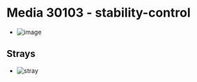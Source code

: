 # Media 30103 - stability-control

- ![image](https://valkyrie.cdn.ifixit.com/media/2019/06/18101456/stability-control.jpg)

## Strays
- ![stray](https://valkyrie.cdn.ifixit.com/media/2019/06/18101456/tire-pressure-low.jpg)